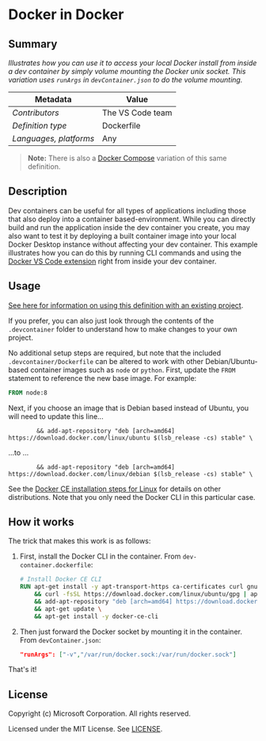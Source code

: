 # Docker in Docker

## Summary

*Illustrates how you can use it to access your local Docker install from inside a dev container by simply volume mounting the Docker unix socket.  This variation uses `runArgs` in `devContainer.json` to do the volume mounting.*

| Metadata | Value |  
|----------|-------|
| *Contributors* | The VS Code team |
| *Definition type* | Dockerfile |
| *Languages, platforms* | Any |

> **Note:** There is also a [Docker Compose](../docker-in-docker-compose) variation of this same definition.

## Description

Dev containers can be useful for all types of applications including those that also deploy into a container based-environment. While you can directly build and run the application inside the dev container you create, you may also want to test it by deploying a built container image into your local Docker Desktop instance without affecting your dev container. This example illustrates how you can do this by running CLI commands and using the [Docker VS Code extension](https://marketplace.visualstudio.com/items?itemName=PeterJausovec.vscode-docker) right from inside your dev container.

## Usage

[See here for information on using this definition with an existing project](../../README.md#using-a-definition).

If you prefer, you can also just look through the contents of the `.devcontainer` folder to understand how to make changes to your own project.

No additional setup steps are required, but note that the included `.devcontainer/Dockerfile` can be altered to work with other Debian/Ubuntu-based container images such as `node` or `python`. First, update the `FROM` statement to reference the new base image. For example:

```Dockerfile
FROM node:8
```

Next, if you choose an image that is Debian based instead of Ubuntu, you will need to update this line...

```
        && add-apt-repository "deb [arch=amd64] https://download.docker.com/linux/ubuntu $(lsb_release -cs) stable" \
```

...to ...

```
        && add-apt-repository "deb [arch=amd64] https://download.docker.com/linux/debian $(lsb_release -cs) stable" \
```

See the [Docker CE installation steps for Linux](https://docs.docker.com/install/linux/docker-ce/debian/) for details on other distributions. Note that you only need the Docker CLI in this particular case.

## How it works

The trick that makes this work is as follows:

1. First, install the Docker CLI in the container. From `dev-container.dockerfile`:

    ```Dockerfile
    # Install Docker CE CLI
    RUN apt-get install -y apt-transport-https ca-certificates curl gnupg-agent software-properties-common \
        && curl -fsSL https://download.docker.com/linux/ubuntu/gpg | apt-key add - \
        && add-apt-repository "deb [arch=amd64] https://download.docker.com/linux/ubuntu $(lsb_release -cs) stable" \
        && apt-get update \
        && apt-get install -y docker-ce-cli
    ```
2. Then just forward the Docker socket by mounting it in the container. From `devContainer.json`:

    ```json
    "runArgs": ["-v","/var/run/docker.sock:/var/run/docker.sock"]
    ```

That's it!

## License

Copyright (c) Microsoft Corporation. All rights reserved.

Licensed under the MIT License. See [LICENSE](../../LICENSE). 
